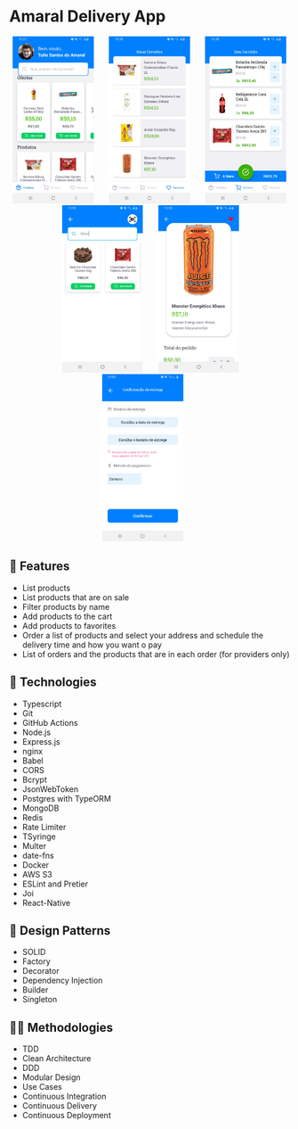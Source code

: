 # Amaral Delivery App


<p align="center">
  <img src=".github/docs/images/Print1.jpg" alt="Print1" border="0"  height="300" >&nbsp;&nbsp;&nbsp;&nbsp;&nbsp;&nbsp;
  <img src=".github/docs/images/Print2.jpg" alt="Print2" border="0"  height="300" >&nbsp;&nbsp;&nbsp;&nbsp;&nbsp;&nbsp;
  <img src=".github/docs/images/Print3.jpg" alt="Print3" border="0"  height="300" >&nbsp;&nbsp;&nbsp;&nbsp;&nbsp;&nbsp;
  <img src=".github/docs/images/Print4.jpg" alt="Print4" border="0"  height="300" >&nbsp;&nbsp;&nbsp;&nbsp;&nbsp;&nbsp;
  <img src=".github/docs/images/Print5.jpg" alt="Print5" border="0"  height="300" >&nbsp;&nbsp;&nbsp;&nbsp;&nbsp;&nbsp;
  <img src=".github/docs/images/Print6.jpg" alt="Print6" border="0"  height="300" >&nbsp;&nbsp;&nbsp;&nbsp;&nbsp;&nbsp;
</p>

## :rocket: Features
* List products
* List products that are on sale
* Filter products by name
* Add products to the cart
* Add products to favorites
* Order a list of products and select your address and schedule the delivery time and how you want o pay
* List of orders and the products that are in each order (for providers only)

## :wrench: Technologies
* Typescript
* Git
* GitHub Actions
* Node.js
* Express.js
* nginx
* Babel
* CORS
* Bcrypt
* JsonWebToken
* Postgres with TypeORM
* MongoDB
* Redis
* Rate Limiter
* TSyringe
* Multer
* date-fns
* Docker
* AWS S3
* ESLint and Pretier
* Joi
* React-Native

## 📐 Design Patterns
* SOLID
* Factory
* Decorator
* Dependency Injection
* Builder
* Singleton

## 👨‍🏫 Methodologies
* TDD
* Clean Architecture
* DDD
* Modular Design
* Use Cases
* Continuous Integration
* Continuous Delivery
* Continuous Deployment